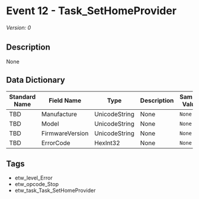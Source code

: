 # Event 12 - Task_SetHomeProvider
###### Version: 0

## Description
None

## Data Dictionary
|Standard Name|Field Name|Type|Description|Sample Value|
|---|---|---|---|---|
|TBD|Manufacture|UnicodeString|None|`None`|
|TBD|Model|UnicodeString|None|`None`|
|TBD|FirmwareVersion|UnicodeString|None|`None`|
|TBD|ErrorCode|HexInt32|None|`None`|

## Tags
* etw_level_Error
* etw_opcode_Stop
* etw_task_Task_SetHomeProvider